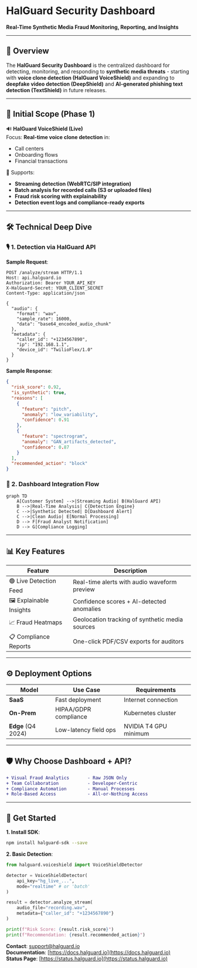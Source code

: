 # HalGuard Security Dashboard  
**Real-Time Synthetic Media Fraud Monitoring, Reporting, and Insights**

---

## 🚀 Overview

The **HalGuard Security Dashboard** is the centralized dashboard for detecting, monitoring, and responding to **synthetic media threats** - starting with **voice clone detection (HalGuard VoiceShield)** and expanding to **deepfake video detection (DeepShield)** and **AI-generated phishing text detection (TextShield)** in future releases.

---

## 📌 Initial Scope (Phase 1)

🔊 **HalGuard VoiceShield (Live)**  
Focus: **Real-time voice clone detection** in:
- Call centers
- Onboarding flows 
- Financial transactions

🧭 Supports:
- **Streaming detection (WebRTC/SIP integration)**  
- **Batch analysis for recorded calls (S3 or uploaded files)**  
- **Fraud risk scoring with explainability**  
- **Detection event logs and compliance-ready exports**

---

## 🛠️ Technical Deep Dive

### 🎙️ 1. Detection via HalGuard API

**Sample Request**:
```http
POST /analyze/stream HTTP/1.1
Host: api.halguard.io
Authorization: Bearer YOUR_API_KEY
X-HalGuard-Secret: YOUR_CLIENT_SECRET
Content-Type: application/json

{
  "audio": {
    "format": "wav",
    "sample_rate": 16000,
    "data": "base64_encoded_audio_chunk"
  },
  "metadata": {
    "caller_id": "+1234567890",
    "ip": "192.168.1.1",
    "device_id": "TwilioFlex/1.0"
  }
}
```

**Sample Response**:
```json
{
  "risk_score": 0.92,
  "is_synthetic": true,
  "reasons": [
    {
      "feature": "pitch",
      "anomaly": "low_variability",
      "confidence": 0.91
    },
    {
      "feature": "spectrogram",
      "anomaly": "GAN_artifacts_detected",
      "confidence": 0.87
    }
  ],
  "recommended_action": "block"
}
```

### 📡 2. Dashboard Integration Flow

```mermaid
graph TD
    A[Customer System] -->|Streaming Audio| B(HalGuard API)
    B -->|Real-Time Analysis| C{Detection Engine}
    C -->|Synthetic Detected| D[Dashboard Alert]
    C -->|Clean Audio| E[Normal Processing]
    D --> F[Fraud Analyst Notification]
    D --> G[Compliance Logging]
```

---

## 📊 Key Features

| Feature                        | Description                                                                 |
|--------------------------------|-----------------------------------------------------------------------------|
| 🟢 Live Detection Feed         | Real-time alerts with audio waveform preview                               |
| 🖼️ Explainable Insights       | Confidence scores + AI-detected anomalies                                  |
| 📈 Fraud Heatmaps              | Geolocation tracking of synthetic media sources                            |
| 📋 Compliance Reports          | One-click PDF/CSV exports for auditors                                      |

---

## ⚙️ Deployment Options

| Model                | Use Case                                  | Requirements              |
|----------------------|-------------------------------------------|---------------------------|
| **SaaS**             | Fast deployment                          | Internet connection       |
| **On-Prem**          | HIPAA/GDPR compliance                    | Kubernetes cluster        |
| **Edge** (Q4 2024)   | Low-latency field ops                    | NVIDIA T4 GPU minimum     |

---

## 🛡️ Why Choose Dashboard + API?

```diff
+ Visual Fraud Analytics       - Raw JSON Only
+ Team Collaboration           - Developer-Centric
+ Compliance Automation        - Manual Processes
+ Role-Based Access            - All-or-Nothing Access
```

---

## 📢 Get Started

**1. Install SDK**:
```bash
npm install halguard-sdk --save
```

**2. Basic Detection**:
```python
from halguard.voiceshield import VoiceShieldDetector

detector = VoiceShieldDetector(
    api_key="hg_live_...",
    mode="realtime" # or 'batch'
)

result = detector.analyze_stream(
    audio_file="recording.wav",
    metadata={"caller_id": "+1234567890"}
)

print(f"Risk Score: {result.risk_score}")
print(f"Recommendation: {result.recommended_action}")
```

**Contact**: [support@halguard.io](mailto:support@halguard.io)  
**Documentation**: [https://docs.halguard.io](https://docs.halguard.io)  
**Status Page**: [https://status.halguard.io](https://status.halguard.io)